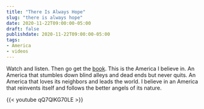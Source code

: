 ```yaml
---
title: "There Is Always Hope"
slug: "there is always hope"
date: 2020-11-22T09:00:00-05:00
draft: false
publishdate: 2020-11-22T09:00:00-05:00
tags:
- America
- videos
---
```


Watch and listen. Then go get the [book][1]. This is the America I believe in. An America that stumbles down blind alleys and dead ends but never quits. An America that loves its neighbors and leads the world. I believe in an America that reinvents itself and follows the better angels of its nature.

{{< youtube qQ7QlKG70LE >}}

[1]: https://bookshop.org/a/11073/9780525509097
